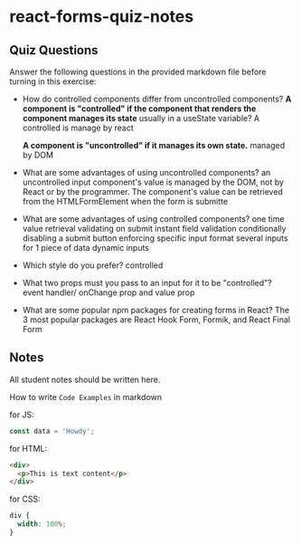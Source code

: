 # react-forms-quiz-notes

## Quiz Questions

Answer the following questions in the provided markdown file before turning in this exercise:

- How do controlled components differ from uncontrolled components?
  **A component is "controlled" if the component that renders the component manages its state** usually in a useState variable?
  A controlled is manage by react

  **A component is "uncontrolled" if it manages its own state.** managed by DOM

- What are some advantages of using uncontrolled components?
  an uncontrolled input component's value is managed by the DOM, not by React or by the programmer.
  The component's value can be retrieved from the HTMLFormElement when the form is submitte
- What are some advantages of using controlled components?
  one time value retrieval
  validating on submit
  instant field validation
  conditionally disabling a submit button
  enforcing specific input format
  several inputs for 1 piece of data
  dynamic inputs
- Which style do you prefer?
  controlled
- What two props must you pass to an input for it to be "controlled"?
  event handler/ onChange prop and value prop
- What are some popular npm packages for creating forms in React?
  The 3 most popular packages are React Hook Form, Formik, and React Final Form

## Notes

All student notes should be written here.

How to write `Code Examples` in markdown

for JS:

```javascript
const data = 'Howdy';
```

for HTML:

```html
<div>
  <p>This is text content</p>
</div>
```

for CSS:

```css
div {
  width: 100%;
}
```
